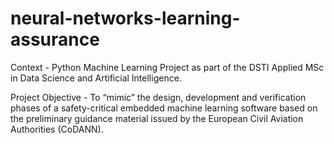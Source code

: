 # neural-networks-learning-assurance

Context - Python Machine Learning Project as part of the DSTI Applied MSc in Data Science and Artificial Intelligence.

Project Objective - To “mimic” the design, development and verification phases of a safety-critical embedded machine learning software based on the preliminary guidance material issued by the European Civil Aviation Authorities (CoDANN).

